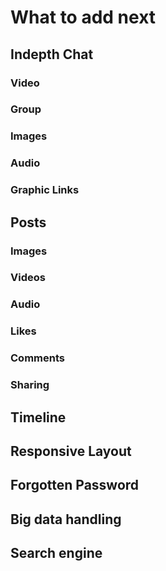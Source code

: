 # What to add next

## Indepth Chat
### Video
### Group
### Images
### Audio
### Graphic Links

## Posts
### Images
### Videos
### Audio
### Likes
### Comments
### Sharing

## Timeline

## Responsive Layout

## Forgotten Password

## Big data handling

## Search engine